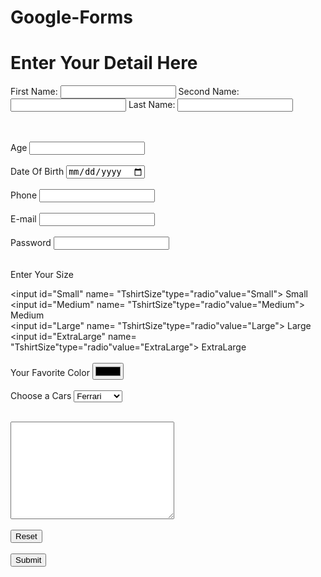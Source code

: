 # Google-Forms    


<!DOCTYPE html>
<html lang="en">
<head>
    <meta charset="UTF-8">
    <meta name="viewport" content="width=device-width, initial-scale=1.0">
    <title>Contact Details</title>
</head>
<body>
 <h1>Enter Your Detail Here</h1> 
 <form action="">

First Name: <input type="text">
Second Name: <input type="text">
Last Name: <input type="text">

<br>
<br>
<label for="Age">Age</label>
<input id="Age" type="Number">
<br>
<br>
<label for="Date Of Birth">Date Of Birth</label>
<input id="Date Of Birth" type="date">
<br>
<br>
<label for="Phone">Phone</label>
<input id="Phone" type="Phone">
<br>
<br>
<label for="E-mail">E-mail</label>
<input id="E-mail" type="E-mail">
<br>
<br>
<label for="Password">Password</label>
<input id="Password" type="Password">
<br>
<br>
<p>Enter Your Size</p>

<input id="Small" name= "TshirtSize"type="radio"value="Small">
<label for="Small">Small</label>
<br>
<input id="Medium" name= "TshirtSize"type="radio"value="Medium">
<label for="Medium">Medium</label>
<br>
<input id="Large" name= "TshirtSize"type="radio"value="Large">
<label for="Large">Large</label>
<br>
<input id="ExtraLarge" name= "TshirtSize"type="radio"value="ExtraLarge">
<label for="ExtraLarge">ExtraLarge</label>
<br>
<br>
<label for="Color">Your Favorite Color</label>
<input id="Color" type="Color">
<br>
<br>
<label for="Cars">Choose a Cars</label>
<select name="Cars" id="Cars">
    <option value="Ferrari">Ferrari</option>
    <option value="Suzuki">Suzuki</option>
    <option value="Mahindra">Mahindra</option>
    <option value="Volvo">Volvo</option>
    <br>
    <br>   
</select>
<br>
<br>
<label for="Suggestion for improvement"></label>
<textarea name="Sugggestion ffor improvementr" id="Suggestion for improvement" cols="30" rows="10"></textarea>
<br>
<br>

<input type="Reset">
<br>
<br>

<input type="Submit">

 </form>   

</body>
</html>
